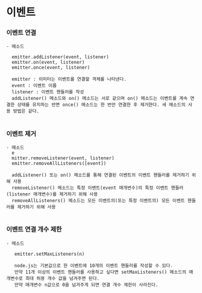 # 이벤트

### 이벤트 연결
    - 메소드
      
	  emitter.addListener(event, listener)
      emitter.on(event, listener)
      emitter.once(event, listener)

      emitter : 이미터는 이벤트를 연결할 객체를 나타낸다.
      event : 이벤트 이름
      listener : 이벤트 핸들러를 작성
      addListener() 메소드와 on() 메소드는 서로 같으며 on() 메소드는 이벤트를 계속 연결한 상태를 유지하는 반면 once() 메소드는 한 번만 연결한 후 제거한다. 세 메소드의 사용 방법은 같다.

#
### 이벤트 제거
    - 메소드
      e
	  mitter.removeListener(event, listener)
      emitter.removeAllListeners([event])

      addListener() 또는 on() 메소드를 통해 연결된 이벤트의 이벤트 핸들러를 제거하기 위해 사용
      removeListener() 메소드는 특정 이벤트(event 매개변수)의 특정 이벤트 핸들러(listener 매개변수)를 제거하기 위해 사용
      removeAllListeners() 메소드는 모든 이벤트의(또는 특정 이벤트의) 모든 이벤트 핸들러를 제거하기 위해 사용

#
### 이벤트 연결 개수 제한
    - 메소드
	
       emitter.setMaxListeners(n)

       node.js는 기본값으로 한 이벤트에 10개의 이벤트 핸들러를 작성할 수 있다.
       만약 11개 이상의 이벤트 핸들러를 사용하고 싶다면 setMaxListeners() 메소드의 매개변수로 최대 허용 개수 값을 넘겨주면 된다.
       만약 매개변수 n값으로 0을 넘겨주게 되면 연결 개수 제한이 사라진다. 

